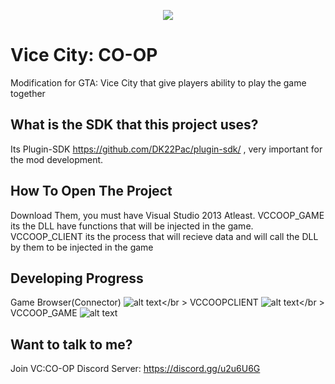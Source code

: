 <p align="center"><img src="https://cdn.discordapp.com/attachments/344985303909662723/358239288456118282/vccoop.png"></p>

# Vice City: CO-OP
Modification for GTA: Vice City that give players ability to play the game together
## What is the SDK that this project uses?
Its Plugin-SDK https://github.com/DK22Pac/plugin-sdk/ , very important for the mod development.
## How To Open The Project
Download Them, you must have Visual Studio 2013 Atleast. VCCOOP_GAME its the DLL have functions that will be injected in the game. VCCOOP_CLIENT its the process that will recieve data and will call the DLL by them to be injected in the game
## Developing Progress
Game Browser(Connector)
![alt text](http://www.yarntomato.com/percentbarmaker/button.php?barPosition=98&leftFill=33cc33"98%")</br >
VCCOOPCLIENT
![alt text](http://www.yarntomato.com/percentbarmaker/button.php?barPosition=7&leftFill=0ff0000"7%")</br >
VCCOOP_GAME
![alt text](http://www.yarntomato.com/percentbarmaker/button.php?barPosition=3&leftFill=0ff0000"7%")
## Want to talk to me?
Join VC:CO-OP Discord Server: https://discord.gg/u2u6U6G
